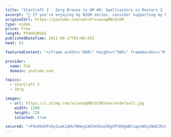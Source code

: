 ```yaml
---
title: "StarCraft 2 - Zerg Bronze to GM #9: Spellcasters in Masters 2 (B2GM)"
excerpt: "🐷 If you're enjoying my B2GM series, consider supporting my Patreon: https://www.patreon.com/PiGSC2 0:00 Subscribe to PiG Random for Terran B2GM: https://www.youtube.com/c/PiGRandom 0:36 Masters 2 Spellcasters intro 2:21 Game 1 vs Protoss 22:03 Game 2 vs Protoss (incl. Infestor demo) 35:40 Rapid-fire"
originalUrl: https://youtube.com/watch?v=wsegMBcUcbM
type: video
price: Free
length: PT4H41M16S
publishedDateTime: 2021-09-17T05:06:45Z
heat: 61

featuredContent: "<iframe width=\"800\" height=\"500\" frameborder=\"0\" src=\"https://www.youtube.com/embed/wsegMBcUcbM\" allow=\"accelerometer; autoplay; encrypted-media; gyroscope; picture-in-picture\" allowfullscreen></iframe>"

provider:
  name: PiG
  domain: youtube.com

topics:
  - StarCraft 2
  - Zerg

images:
  - url: https://i.ytimg.com/vi/wsegMBcUcbM/maxresdefault.jpg
    width: 1280
    height: 720
    isCached: true

secured: "+F9sOkXGPxby2uak1qMu78HeyLWSSkOSuokEghPtD4gUBCsqesWXy38mEJRcBT27XoWOgmDB6E9rqNqhkpLzgWoHiVgUJTsmdnNsI3pNYRLD8Bcoo8Ob2BG9GV6HsXgN5a6EnMqhKP6kRWJ3gnvmBdf5pROVG7o1ik9Q0BSO/CGtcX5y/tUrIumQbzVAh8p5fKQhSH78ErpYk6k3FFa/pn+u8r6IpDmackAy/pQmD0DByQPkHryrlwRuHAwAI3QkJwT8FLCZNxEVLG3YogAmFdfS0IiHsY6Zx9IwTOfVAWtc+Lb0Q6T7ltn4ZH9vDpB0kaj9xhnkI2olfpasy0Wj4hN67URn56oWpqMrog9wcCr7XWragDOxJXeExTp0Cgj2oAS7ynGXwOe9ftOdA90C7nOGOPys5U7WP3luVjsb8e4=;JdXWqJet3oZCdDhIGV4Cfw=="
---
```


